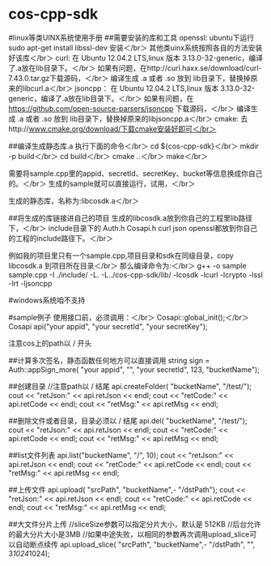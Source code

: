 # cos-cpp-sdk

#linux等类UINX系统使用手册
##需要安装的库和工具
openssl: ubuntu下运行 sudo apt-get install libssl-dev 安装＜/br＞
      其他类uinx系统按照各自的方法安装好该库＜/br＞
curl: 在 Ubuntu 12.04.2 LTS,linux 版本 3.13.0-32-generic，编译了.a放在lib目录下。＜/br＞
      如果有问题，在http://curl.haxx.se/download/curl-7.43.0.tar.gz下载源码，＜/br＞
      编译生成 .a 或者 .so 放到 lib目录下，替换掉原来的libcurl.a＜/br＞
jsoncpp： 在 Ubuntu 12.04.2 LTS,linux 版本 3.13.0-32-generic，编译了.a放在lib目录下。＜/br＞
      如果有问题，在 https://github.com/open-source-parsers/jsoncpp 下载源码，＜/br＞
      编译生成 .a 或者 .so 放到 lib目录下，替换掉原来的libjsoncpp.a＜/br＞
cmake: 去http://www.cmake.org/download/下载cmake安装好即可＜/br＞

##编译生成静态库.a
执行下面的命令＜/br＞
cd ${cos-cpp-sdk}＜/br＞
mkdir -p build＜/br＞
cd build＜/br＞
cmake ..＜/br＞
make＜/br＞

需要将sample.cpp里的appid、secretId、secretKey、bucket等信息换成你自己的。＜/br＞
生成的sample就可以直接运行，试用，＜/br＞

生成的静态库，名称为:libcosdk.a＜/br＞

##将生成的库链接进自己的项目
生成的libcosdk.a放到你自己的工程里lib路径下，＜/br＞
include目录下的 Auth.h  Cosapi.h curl  json  openssl都放到你自己的工程的include路径下。＜/br＞

例如我的项目里只有一个sample.cpp,项目目录和sdk在同级目录，copy libcosdk.a 到项目所在目录＜/br＞
那么编译命令为:＜/br＞
g++ -o sample sample.cpp -I ./include/ -L. -L../cos-cpp-sdk/lib/ -lcosdk -lcurl -lcrypto -lssl -lrt -ljsoncpp

#windows系统咱不支持

#sample例子
使用接口前，必须调用：＜/br＞
Cosapi::global_init();＜/br＞
Cosapi api("your appid",
                "your secretId",
                "your secretKey");

注意cos上的path以 / 开头

##计算多次签名，静态函数任何地方可以直接调用
    string sign = Auth::appSign_more(
                        "your appid", "",
                        "your secretId",
                        123, "bucketName");

##创建目录
    //注意path以 / 结尾
    api.createFolder(
                "bucketName", "/test/");
    cout << "retJson:" << api.retJson << endl;
    cout << "retCode:" << api.retCode << endl;
    cout << "retMsg:" << api.retMsg << endl;

##删除文件或者目录，目录必须以 / 结尾
    api.del(
            "bucketName", "/test/");
    cout << "retJson:" << api.retJson << endl;
    cout << "retCode:" << api.retCode << endl;
    cout << "retMsg:" << api.retMsg << endl;

##list文件列表
    api.list("bucketName", "/", 10);
    cout << "retJson:" << api.retJson << endl;
    cout << "retCode:" << api.retCode << endl;
    cout << "retMsg:" << api.retMsg << endl;

##上传文件
    api.upload(
            "srcPath", "bucketName",-
            "/dstPath");
    cout << "retJson:" << api.retJson << endl;
    cout << "retCode:" << api.retCode << endl;
    cout << "retMsg:" << api.retMsg << endl;

##大文件分片上传
    //sliceSize参数可以指定分片大小，默认是 512KB
    //后台允许的最大分片大小是3MB
    //如果中途失败，以相同的参数再次调用upload_slice可以自动断点续传
    api.upload_slice(
            "srcPath", "bucketName",-
            "/dstPath", "", 3*1024*1024);

